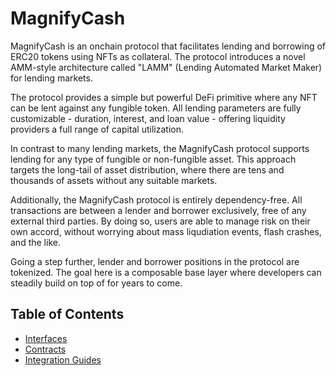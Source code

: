 # MagnifyCash
MagnifyCash is an onchain protocol that facilitates lending and borrowing of ERC20 tokens using NFTs as collateral. The protocol introduces a novel AMM-style architecture called "LAMM" (Lending Automated Market Maker) for lending markets.

The protocol provides a simple but powerful DeFi primitive where any NFT can be lent against any fungible token. All lending parameters are fully customizable - duration, interest, and loan value - offering liquidity providers a full range of capital utilization.

In contrast to many lending markets, the MagnifyCash protocol supports lending for any type of fungible or non-fungible asset. This approach targets the long-tail of asset distribution, where there are tens and thousands of assets without any suitable markets.

Additionally, the MagnifyCash protocol is entirely dependency-free. All transactions are between a lender and borrower exclusively, free of any external third parties. By doing so, users are able to manage risk on their own accord, without worrying about mass liqudiation events, flash crashes, and the like.

Going a step further, lender and borrower positions in the protocol are tokenized. The goal here is a composable base layer where developers can steadily build on top of for years to come.

## Table of Contents
- [Interfaces](contracts/contracts/interfaces)
- [Contracts](contracts/contracts)
- [Integration Guides](integration/)
